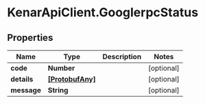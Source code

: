 # KenarApiClient.GooglerpcStatus

## Properties

Name | Type | Description | Notes
------------ | ------------- | ------------- | -------------
**code** | **Number** |  | [optional] 
**details** | [**[ProtobufAny]**](ProtobufAny.md) |  | [optional] 
**message** | **String** |  | [optional] 


